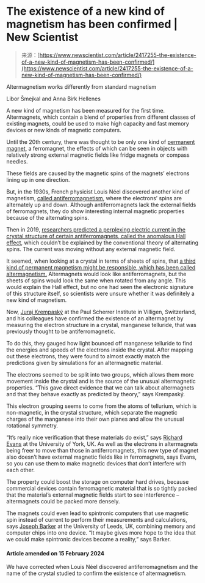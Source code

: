<!--yml
category: 未分类
date: 2024-05-27 14:52:20
-->

# The existence of a new kind of magnetism has been confirmed | New Scientist

> 来源：[https://www.newscientist.com/article/2417255-the-existence-of-a-new-kind-of-magnetism-has-been-confirmed/](https://www.newscientist.com/article/2417255-the-existence-of-a-new-kind-of-magnetism-has-been-confirmed/)

Altermagnetism works differently from standard magnetism

Libor Šmejkal and Anna Birk Hellenes

A new kind of magnetism has been measured for the first time. Altermagnets, which contain a blend of properties from different classes of existing magnets, could be used to make high capacity and fast memory devices or new kinds of magnetic computers.

Until the 20th century, there was thought to be only one kind of [permanent magnet](/article/mg24432580-500-exotic-super-magnets-could-shake-up-medicine-cosmology-and-computing/), a ferromagnet, the effects of which can be seen in objects with relatively strong external magnetic fields like fridge magnets or compass needles.

These fields are caused by the magnetic spins of the magnets’ electrons lining up in one direction.

But, in the 1930s, French physicist Louis Néel discovered another kind of magnetism, [called antiferromagnetism](/article/weird-magnets-make-computers-work-1000-times-faster/), where the electrons’ spins are alternately up and down. Although antiferromagnets lack the external fields of ferromagnets, they do show interesting internal magnetic properties because of the alternating spins.

Then in 2019, [researchers predicted a perplexing electric current in the crystal structure of certain antiferromagnets, called the anomalous Hall effect](https://arxiv.org/abs/1901.00445), which couldn’t be explained by the conventional theory of alternating spins. The current was moving without any external magnetic field.

 It seemed, when looking at a crystal in terms of sheets of spins, that [a third kind of permanent magnetism might be responsible, which has been called altermagnetism.](https://arxiv.org/abs/2105.05820) Altermagnets would look like antiferromagnets, but the sheets of spins would look the same when rotated from any angle. This would explain the Hall effect, but no one had seen the electronic signature of this structure itself, so scientists were unsure whether it was definitely a new kind of magnetism.

Now, [Juraj Krempaský](https://www.psi.ch/en/lno/people/juraj-krempasky) at the Paul Scherrer Institute in Villigen, Switzerland, and his colleagues have confirmed the existence of an altermagnet by measuring the electron structure in a crystal, manganese telluride, that was previously thought to be antiferromagnetic.

To do this, they gauged how light bounced off manganese telluride to find the energies and speeds of the electrons inside the crystal. After mapping out these electrons, they were found to almost exactly match the predictions given by simulations for an altermagnetic material.

The electrons seemed to be split into two groups, which allows them more movement inside the crystal and is the source of the unusual altermagnetic properties. “This gave direct evidence that we can talk about altermagnets and that they behave exactly as predicted by theory,” says Krempaský.

This electron grouping seems to come from the atoms of tellurium, which is non-magnetic, in the crystal structure, which separate the magnetic charges of the manganese into their own planes and allow the unusual rotational symmetry.

“It’s really nice verification that these materials do exist,” says [Richard Evans](https://www.york.ac.uk/physics-engineering-technology/people/physics-staff-richard-evans/) at the University of York, UK. As well as the electrons in altermagnets being freer to move than those in antiferromagnets, this new type of magnet also doesn’t have external magnetic fields like in ferromagnets, says Evans, so you can use them to make magnetic devices that don’t interfere with each other.

The property could boost the storage on computer hard drives, because commercial devices contain ferromagnetic material that is so tightly packed that the material’s external magnetic fields start to see interference – altermagnets could be packed more densely.

The magnets could even lead to spintronic computers that use magnetic spin instead of current to perform their measurements and calculations, says [Joseph Barker](https://eps.leeds.ac.uk/physics/staff/5729/dr-joseph-barker) at the University of Leeds, UK, combining memory and computer chips into one device. “It maybe gives more hope to the idea that we could make spintronic devices become a reality,” says Barker.

#### Article amended on 15 February 2024

We have corrected when Louis Néel discovered antiferromagnetism and the name of the crystal studied to confirm the existence of altermagnetism.